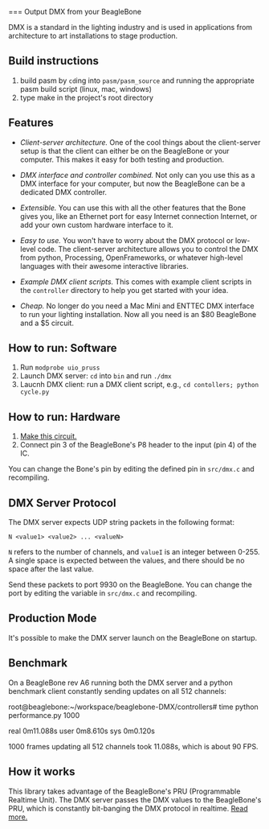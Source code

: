 === Output DMX from your BeagleBone

DMX is a standard in the lighting industry and is used in applications from architecture to art installations to stage production.

Build instructions
------------------

1. build pasm by `cd`ing into `pasm/pasm_source` and running the appropriate pasm build script (linux, mac, windows)
2. type make in the project's root directory

Features
--------

* *Client-server architecture.* One of the cool things about the client-server setup is that the client can either be on the BeagleBone or your computer. This makes it easy for both testing and production.

* *DMX interface and controller combined.* Not only can you use this as a DMX interface for your computer, but now the BeagleBone can be a dedicated DMX controller.

* *Extensible.* You can use this with all the other features that the Bone gives you, like an Ethernet port for easy Internet connection Internet, or add your own custom hardware interface to it.

* *Easy to use.* You won't have to worry about the DMX protocol or low-level code. The client-server architecture allows you to control the DMX from python, Processing, OpenFrameworks, or whatever high-level languages with their awesome interactive libraries.

* *Example DMX client scripts.* This comes with example client scripts in the `controller` directory to help you get started with your idea.

* *Cheap.* No longer do you need a Mac Mini and ENTTEC DMX interface to run your lighting installation. Now all you need is an $80 BeagleBone and a $5 circuit.

How to run: Software
--------------------

1. Run `modprobe uio_pruss`
2. Launch DMX server: `cd` into `bin` and run `./dmx`
3. Laucnh DMX client: run a DMX client script, e.g., `cd contollers; python cycle.py`

How to run: Hardware
--------------------

1. [Make this circuit.](http://code.google.com/p/tinkerit/wiki/DmxSimpleBuilding)
2. Connect pin 3 of the BeagleBone's P8 header to the input (pin 4) of the IC.

You can change the Bone's pin by editing the defined pin in `src/dmx.c` and recompiling.

DMX Server Protocol
-------------------

The DMX server expects UDP string packets in the following format:

    N <value1> <value2> ... <valueN>

`N` refers to the number of channels, and `valueI` is an integer between 0-255. A single space is expected between the values, and there should be no space after the last value.

Send these packets to port 9930 on the BeagleBone. You can change the port by editing the variable in `src/dmx.c` and recompiling.

Production Mode
---------------

It's possible to make the DMX server launch on the BeagleBone on startup.

Benchmark
---------

On a BeagleBone rev A6 running both the DMX server and a python benchmark client constantly sending updates on all 512 channels:

   root@beaglebone:~/workspace/beaglebone-DMX/controllers# time python performance.py 1000
   
   real    0m11.088s
   user    0m8.610s
   sys     0m0.120s

1000 frames updating all 512 channels took 11.088s, which is about 90 FPS.

How it works
------------

This library takes advantage of the BeagleBone's PRU (Programmable Realtime Unit). The DMX server passes the DMX values to the BeagleBone's PRU, which is constantly bit-banging the DMX protocol in realtime. [Read more.](http://blog.boxysean.com/2012/08/12/first-steps-with-the-beaglebone-pru/)
